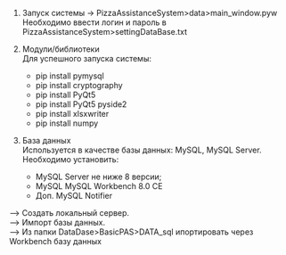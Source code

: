 1. Запуск системы -> PizzaAssistanceSystem>data>main_window.pyw<br />
Необходимо ввести логин и пароль в PizzaAssistanceSystem>settingDataBase.txt<br />

2. Модули/библиотеки<br />
Для успешного запуска системы:
	* pip install pymysql
	* pip install cryptography
	* pip install PyQt5
	* pip install PyQt5 pyside2
	* pip install xlsxwriter
	* pip install numpy

3. База данных<br />
Используется в качестве базы данных: MySQL, MySQL Server. <br />
Необходимо установить:<br />
	* MySQL Server не ниже 8 версии;
	* MySQL MySQL Workbench 8.0 CE
	* Доп. MySQL Notifier<br />
	
--> Создать локальный сервер.<br />
--> Импорт базы данных.<br />
--> Из папки DataDase>BasicPAS>DATA_sql ипортировать через Workbench базу данных














